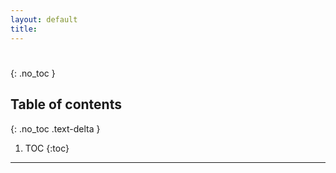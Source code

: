 ```yaml
---
layout: default
title: 
---
```


# 
{: .no_toc }

## Table of contents
{: .no_toc .text-delta }

1. TOC
{:toc}

---
